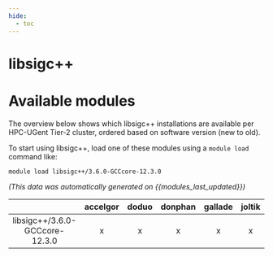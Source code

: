 ```yaml
---
hide:
  - toc
---
```


libsigc++
=========

# Available modules


The overview below shows which libsigc++ installations are available per HPC-UGent Tier-2 cluster, ordered based on software version (new to old).

To start using libsigc++, load one of these modules using a `module load` command like:

```shell
module load libsigc++/3.6.0-GCCcore-12.3.0
```

*(This data was automatically generated on {{modules_last_updated}})*  

| |accelgor|doduo|donphan|gallade|joltik|shinx|
| :---: | :---: | :---: | :---: | :---: | :---: | :---: |
|libsigc++/3.6.0-GCCcore-12.3.0|x|x|x|x|x|x|
